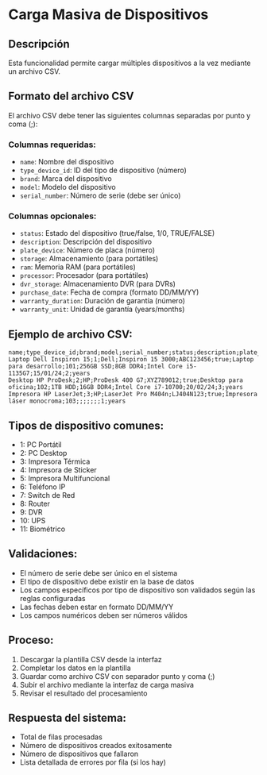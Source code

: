 # Carga Masiva de Dispositivos

## Descripción
Esta funcionalidad permite cargar múltiples dispositivos a la vez mediante un archivo CSV.

## Formato del archivo CSV

El archivo CSV debe tener las siguientes columnas separadas por punto y coma (;):

### Columnas requeridas:
- `name`: Nombre del dispositivo
- `type_device_id`: ID del tipo de dispositivo (número)
- `brand`: Marca del dispositivo
- `model`: Modelo del dispositivo
- `serial_number`: Número de serie (debe ser único)

### Columnas opcionales:
- `status`: Estado del dispositivo (true/false, 1/0, TRUE/FALSE)
- `description`: Descripción del dispositivo
- `plate_device`: Número de placa (número)
- `storage`: Almacenamiento (para portátiles)
- `ram`: Memoria RAM (para portátiles)
- `processor`: Procesador (para portátiles)
- `dvr_storage`: Almacenamiento DVR (para DVRs)
- `purchase_date`: Fecha de compra (formato DD/MM/YY)
- `warranty_duration`: Duración de garantía (número)
- `warranty_unit`: Unidad de garantía (years/months)

## Ejemplo de archivo CSV:

```csv
name;type_device_id;brand;model;serial_number;status;description;plate_device;storage;ram;processor;purchase_date;warranty_duration;warranty_unit
Laptop Dell Inspiron 15;1;Dell;Inspiron 15 3000;ABC123456;true;Laptop para desarrollo;101;256GB SSD;8GB DDR4;Intel Core i5-1135G7;15/01/24;2;years
Desktop HP ProDesk;2;HP;ProDesk 400 G7;XYZ789012;true;Desktop para oficina;102;1TB HDD;16GB DDR4;Intel Core i7-10700;20/02/24;3;years
Impresora HP LaserJet;3;HP;LaserJet Pro M404n;LJ404N123;true;Impresora láser monocroma;103;;;;;;;1;years
```

## Tipos de dispositivo comunes:
- 1: PC Portátil
- 2: PC Desktop
- 3: Impresora Térmica
- 4: Impresora de Sticker
- 5: Impresora Multifuncional
- 6: Teléfono IP
- 7: Switch de Red
- 8: Router
- 9: DVR
- 10: UPS
- 11: Biométrico

## Validaciones:
- El número de serie debe ser único en el sistema
- El tipo de dispositivo debe existir en la base de datos
- Los campos específicos por tipo de dispositivo son validados según las reglas configuradas
- Las fechas deben estar en formato DD/MM/YY
- Los campos numéricos deben ser números válidos

## Proceso:
1. Descargar la plantilla CSV desde la interfaz
2. Completar los datos en la plantilla
3. Guardar como archivo CSV con separador punto y coma (;)
4. Subir el archivo mediante la interfaz de carga masiva
5. Revisar el resultado del procesamiento

## Respuesta del sistema:
- Total de filas procesadas
- Número de dispositivos creados exitosamente
- Número de dispositivos que fallaron
- Lista detallada de errores por fila (si los hay)

